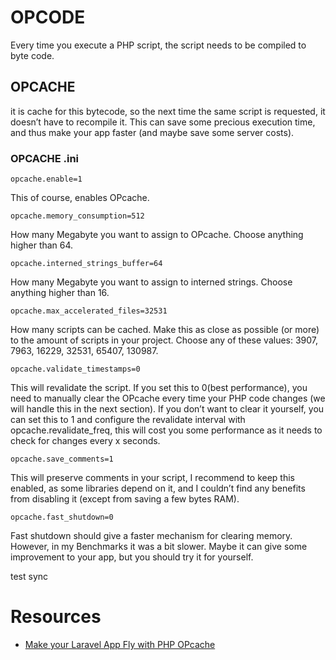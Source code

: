 # OPCODE

Every time you execute a PHP script, the script needs to be compiled to byte code.

## OPCACHE

it is cache for this bytecode, so the next time the same script is requested, it doesn’t have to recompile it. This can save some precious execution time, and thus make your app faster \(and maybe save some server costs\).

### OPCACHE .ini

```
opcache.enable=1
```

This of course, enables OPcache.

```
opcache.memory_consumption=512
```

How many Megabyte you want to assign to OPcache. Choose anything higher than 64.

```
opcache.interned_strings_buffer=64
```

How many Megabyte you want to assign to interned strings. Choose anything higher than 16.

```
opcache.max_accelerated_files=32531
```

How many scripts can be cached. Make this as close as possible \(or more\) to the amount of scripts in your project. Choose any of these values: 3907, 7963, 16229, 32531, 65407, 130987.

```
opcache.validate_timestamps=0
```

This will revalidate the script. If you set this to 0\(best performance\), you need to manually clear the OPcache every time your PHP code changes \(we will handle this in the next section\). If you don’t want to clear it yourself, you can set this to 1 and configure the revalidate interval with opcache.revalidate\_freq, this will cost you some performance as it needs to check for changes every x seconds.

```
opcache.save_comments=1
```

This will preserve comments in your script, I recommend to keep this enabled, as some libraries depend on it, and I couldn’t find any benefits from disabling it \(except from saving a few bytes RAM\).

```
opcache.fast_shutdown=0
```

Fast shutdown should give a faster mechanism for clearing memory. However, in my Benchmarks it was a bit slower. Maybe it can give some improvement to your app, but you should try it for yourself.



test sync

# Resources

* [Make your Laravel App Fly with PHP OPcache](https://medium.com/appstract/make-your-laravel-app-fly-with-php-opcache-9948db2a5f93)




